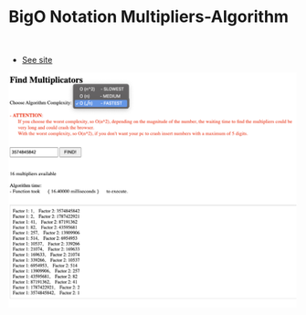 # BigO Notation Multipliers-Algorithm


<br>

-  [See site](https://json-visualizer545555.web.app/)

<img src="./image.png" alt='Image visualizer'/>
